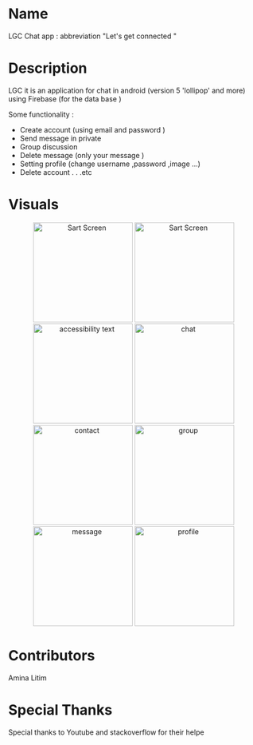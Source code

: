 # Name
 LGC Chat app : abbreviation "Let's get connected " 
# Description
LGC it is an   application for chat in android (version 5 'lollipop' and more) using Firebase (for the data base )

Some functionality :
- Create account (using email and password )
- Send message in private
- Group discussion
- Delete message (only your message )
- Setting profile (change username ,password ,image ...)
- Delete account
.
.
.etc
# Visuals
<p align="center">
   <img src="https://user-images.githubusercontent.com/43831107/63231218-7afa4c80-c210-11e9-8681-91930f2f3357.jpg" width="200" title="Sart Screen">
  <img src="https://user-images.githubusercontent.com/43831107/63231166-acbee380-c20f-11e9-9857-03c92883699b.png" width="200" title="Sart Screen">
  <img src="https://user-images.githubusercontent.com/43831107/63231003-0540b180-c20d-11e9-99e2-c7a8593d62d2.png" width="200" alt="accessibility text">
     <img src="https://user-images.githubusercontent.com/43831107/63231200-48e8ea80-c210-11e9-9025-5615e76ab923.png" width="200" title="chat">
     <img src="https://user-images.githubusercontent.com/43831107/63231201-48e8ea80-c210-11e9-8fb4-9ff87a5e1b29.png" width="200" title="contact">
   <img src="https://user-images.githubusercontent.com/43831107/63231202-49818100-c210-11e9-8a41-1797e91cc694.png" width="200" title="group">
      <img src="https://user-images.githubusercontent.com/43831107/63231355-51422500-c212-11e9-9af4-5483850b3c41.png" width="200" title="message">
      <img src="https://user-images.githubusercontent.com/43831107/63231356-51422500-c212-11e9-9bc8-f9582bd91c41.png" width="200" title="profile">
</p>

# Contributors
 Amina Litim
# Special Thanks
Special thanks to Youtube and stackoverflow for their helpe

